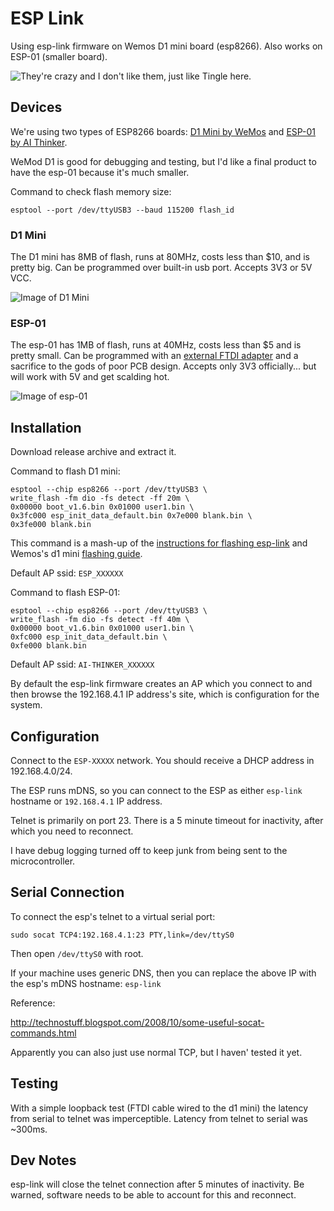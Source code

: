 # ESP Link

Using esp-link firmware on Wemos D1 mini board (esp8266). Also works on ESP-01 (smaller board).

![They're crazy and I don't like them, just like Tingle here.](https://vignette2.wikia.nocookie.net/zelda/images/6/6f/Tingle_%28Super_Smash_Bros._Brawl%29.png/revision/latest?cb=20100226195556)

## Devices

We're using two types of ESP8266 boards: [D1 Mini by WeMos](https://wiki.wemos.cc/products:d1:d1_mini) and [ESP-01 by AI Thinker](http://ecksteinimg.de/Datasheet/Ai-thinker%20ESP-01%20EN.pdf).

WeMod D1 is good for debugging and testing, but I'd like a final product to have the esp-01 because it's much smaller.

Command to check flash memory size:

	esptool --port /dev/ttyUSB3 --baud 115200 flash_id

### D1 Mini

The D1 mini has 8MB of flash, runs at 80MHz, costs less than $10, and is pretty big. Can be programmed over built-in usb port. Accepts 3V3 or 5V VCC.

![Image of D1 Mini](https://wiki.wemos.cc/_media/products:d1:d1_mini_v2.3.0_1_16x9.jpg)

### ESP-01

The esp-01 has 1MB of flash, runs at 40MHz, costs less than $5 and is pretty small. Can be programmed with an [external FTDI adapter](http://www.14core.com/wiring-and-upgrading-the-esp8266-firmware-via-ttl-uart-bridge/) and a sacrifice to the gods of poor PCB design. Accepts only 3V3 officially... but will work with 5V and get scalding hot.

![Image of esp-01](https://cdn.instructables.com/FE9/58ZS/IJX7FON7/FE958ZSIJX7FON7.MEDIUM.jpg)

## Installation

Download release archive and extract it.

Command to flash D1 mini:

    esptool --chip esp8266 --port /dev/ttyUSB3 \
    write_flash -fm dio -fs detect -ff 20m \
    0x00000 boot_v1.6.bin 0x01000 user1.bin \
    0x3fc000 esp_init_data_default.bin 0x7e000 blank.bin \
    0x3fe000 blank.bin 

This command is a mash-up of the [instructions for flashing esp-link](https://github.com/jeelabs/esp-link/blob/master/FLASHING.md) and Wemos's d1 mini [flashing guide](https://wiki.wemos.cc/tutorials:get_started:revert_to_at_firmware).

Default AP ssid: `ESP_XXXXXX`

Command to flash ESP-01:

	esptool --chip esp8266 --port /dev/ttyUSB3 \
	write_flash -fm dio -fs detect -ff 40m \
	0x00000 boot_v1.6.bin 0x01000 user1.bin \
	0xfc000 esp_init_data_default.bin \
	0xfe000 blank.bin

Default AP ssid: `AI-THINKER_XXXXXX`

By default the esp-link firmware creates an AP which you connect to and then browse the 192.168.4.1 IP address's site, which is configuration for the system.

## Configuration

Connect to the `ESP-XXXXX` network. You should receive a DHCP address in 192.168.4.0/24.

The ESP runs mDNS, so you can connect to the ESP as either `esp-link` hostname or `192.168.4.1` IP address.

Telnet is primarily on port 23. There is a 5 minute timeout for inactivity, after which you need to reconnect.

I have debug logging turned off to keep junk from being sent to the microcontroller.

## Serial Connection

To connect the esp's telnet to a virtual serial port:

    sudo socat TCP4:192.168.4.1:23 PTY,link=/dev/ttyS0

Then open `/dev/ttyS0` with root.

If your machine uses generic DNS, then you can replace the above IP with the esp's mDNS hostname: `esp-link`

Reference:

http://technostuff.blogspot.com/2008/10/some-useful-socat-commands.html

Apparently you can also just use normal TCP, but I haven' tested it yet.

## Testing

With a simple loopback test (FTDI cable wired to the d1 mini) the latency from serial to telnet was imperceptible. Latency from telnet to serial was ~300ms.

## Dev Notes

esp-link will close the telnet connection after 5 minutes of inactivity. Be warned, software needs to be able to account for this and reconnect.



